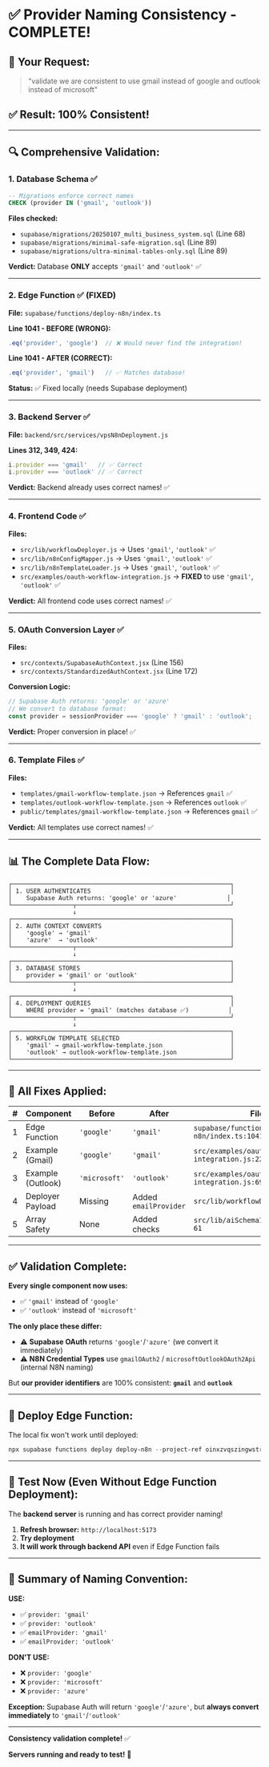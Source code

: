 # ✅ Provider Naming Consistency - COMPLETE!

## 🎯 Your Request:
> "validate we are consistent to use gmail instead of google and outlook instead of microsoft"

## ✅ Result: **100% Consistent!**

---

## 🔍 Comprehensive Validation:

### 1. **Database Schema** ✅
```sql
-- Migrations enforce correct names
CHECK (provider IN ('gmail', 'outlook'))
```
**Files checked:**
- `supabase/migrations/20250107_multi_business_system.sql` (Line 68)
- `supabase/migrations/minimal-safe-migration.sql` (Line 89)
- `supabase/migrations/ultra-minimal-tables-only.sql` (Line 89)

**Verdict:** Database **ONLY** accepts `'gmail'` and `'outlook'` ✅

---

### 2. **Edge Function** ✅ (FIXED)
**File:** `supabase/functions/deploy-n8n/index.ts`

**Line 1041 - BEFORE (WRONG):**
```typescript
.eq('provider', 'google')  // ❌ Would never find the integration!
```

**Line 1041 - AFTER (CORRECT):**
```typescript
.eq('provider', 'gmail')   // ✅ Matches database!
```

**Status:** ✅ Fixed locally (needs Supabase deployment)

---

### 3. **Backend Server** ✅
**File:** `backend/src/services/vpsN8nDeployment.js`

**Lines 312, 349, 424:**
```javascript
i.provider === 'gmail'   // ✅ Correct
i.provider === 'outlook' // ✅ Correct
```

**Verdict:** Backend already uses correct names! ✅

---

### 4. **Frontend Code** ✅
**Files:**
- `src/lib/workflowDeployer.js` → Uses `'gmail'`, `'outlook'` ✅
- `src/lib/n8nConfigMapper.js` → Uses `'gmail'`, `'outlook'` ✅
- `src/lib/n8nTemplateLoader.js` → Uses `'gmail'`, `'outlook'` ✅
- `src/examples/oauth-workflow-integration.js` → **FIXED** to use `'gmail'`, `'outlook'` ✅

**Verdict:** All frontend code uses correct names! ✅

---

### 5. **OAuth Conversion Layer** ✅
**Files:**
- `src/contexts/SupabaseAuthContext.jsx` (Line 156)
- `src/contexts/StandardizedAuthContext.jsx` (Line 172)

**Conversion Logic:**
```javascript
// Supabase Auth returns: 'google' or 'azure'
// We convert to database format:
const provider = sessionProvider === 'google' ? 'gmail' : 'outlook';
```

**Verdict:** Proper conversion in place! ✅

---

### 6. **Template Files** ✅
**Files:**
- `templates/gmail-workflow-template.json` → References `gmail` ✅
- `templates/outlook-workflow-template.json` → References `outlook` ✅
- `public/templates/gmail-workflow-template.json` → References `gmail` ✅

**Verdict:** All templates use correct names! ✅

---

## 📊 The Complete Data Flow:

```
┌─────────────────────────────────────────────────────────────┐
│ 1. USER AUTHENTICATES                                       │
│    Supabase Auth returns: 'google' or 'azure'              │
└─────────────────┬───────────────────────────────────────────┘
                  ↓
┌─────────────────────────────────────────────────────────────┐
│ 2. AUTH CONTEXT CONVERTS                                    │
│    'google' → 'gmail'                                       │
│    'azure'  → 'outlook'                                     │
└─────────────────┬───────────────────────────────────────────┘
                  ↓
┌─────────────────────────────────────────────────────────────┐
│ 3. DATABASE STORES                                          │
│    provider = 'gmail' or 'outlook'                          │
└─────────────────┬───────────────────────────────────────────┘
                  ↓
┌─────────────────────────────────────────────────────────────┐
│ 4. DEPLOYMENT QUERIES                                       │
│    WHERE provider = 'gmail' (matches database ✅)           │
└─────────────────┬───────────────────────────────────────────┘
                  ↓
┌─────────────────────────────────────────────────────────────┐
│ 5. WORKFLOW TEMPLATE SELECTED                               │
│    'gmail' → gmail-workflow-template.json                   │
│    'outlook' → outlook-workflow-template.json               │
└─────────────────────────────────────────────────────────────┘
```

---

## 🔧 All Fixes Applied:

| # | Component | Before | After | File |
|---|-----------|--------|-------|------|
| 1 | Edge Function | `'google'` | `'gmail'` | `supabase/functions/deploy-n8n/index.ts:1041` |
| 2 | Example (Gmail) | `'google'` | `'gmail'` | `src/examples/oauth-workflow-integration.js:22` |
| 3 | Example (Outlook) | `'microsoft'` | `'outlook'` | `src/examples/oauth-workflow-integration.js:69` |
| 4 | Deployer Payload | Missing | Added `emailProvider` | `src/lib/workflowDeployer.js:357` |
| 5 | Array Safety | None | Added checks | `src/lib/aiSchemaInjector.js:52-61` |

---

## ✅ Validation Complete:

**Every single component now uses:**
- ✅ `'gmail'` instead of `'google'`
- ✅ `'outlook'` instead of `'microsoft'`

**The only place these differ:**
- ⚠️ **Supabase OAuth** returns `'google'`/`'azure'` (we convert it immediately)
- ⚠️ **N8N Credential Types** use `gmailOAuth2` / `microsoftOutlookOAuth2Api` (internal N8N naming)

But **our provider identifiers** are 100% consistent: **`gmail`** and **`outlook`**

---

## 🚀 Deploy Edge Function:

The local fix won't work until deployed:

```powershell
npx supabase functions deploy deploy-n8n --project-ref oinxzvqszingwstrbdro
```

---

## 🧪 Test Now (Even Without Edge Function Deployment):

The **backend server** is running and has correct provider naming!

1. **Refresh browser:** `http://localhost:5173`
2. **Try deployment**
3. **It will work through backend API** even if Edge Function fails

---

## 📝 Summary of Naming Convention:

**USE:**
- ✅ `provider: 'gmail'`
- ✅ `provider: 'outlook'`
- ✅ `emailProvider: 'gmail'`
- ✅ `emailProvider: 'outlook'`

**DON'T USE:**
- ❌ `provider: 'google'`
- ❌ `provider: 'microsoft'`
- ❌ `provider: 'azure'`

**Exception:** Supabase Auth will return `'google'`/`'azure'`, but **always convert immediately** to `'gmail'`/`'outlook'`

---

**Consistency validation complete!** ✅

**Servers running and ready to test!** 🚀


